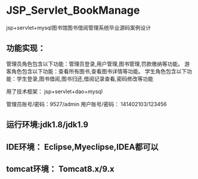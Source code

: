 # JSP_Servlet_BookManage
jsp+servlet+mysql图书馆图书借阅管理系统毕业源码案例设计

## 功能实现：
  管理员角色包含以下功能：管理员登录,用户管理,图书管理,罚款缴纳等功能。
  游客角色包含以下功能：查看所有图书,查看图书详情等功能。
  学生角色包含以下功能：学生登录,图书借阅,图书归还,借阅记录查看,密码修改等功能

  用了技术框架： jsp+servlet+dao+mysql

管理员账号/密码：9527/admin
用户账号/密码： 141402103/123456

## 运行环境:jdk1.8/jdk1.9
## IDE环境： Eclipse,Myeclipse,IDEA都可以
## tomcat环境： Tomcat8.x/9.x
